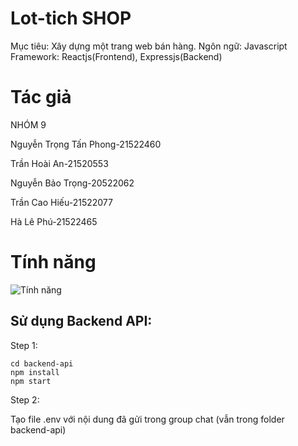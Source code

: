 # Lot-tich SHOP
Mục tiêu: Xây dựng một trang web bán hàng.
Ngôn ngữ: Javascript
Framework: Reactjs(Frontend), Expressjs(Backend)
# Tác giả
NHÓM 9

Nguyễn Trọng Tấn Phong-21522460

Trần Hoài An-21520553

Nguyễn Bảo Trọng-20522062

Trần Cao Hiếu-21522077

Hà Lê Phú-21522465
# Tính năng
![Tính năng](https://github.com/hieutran03/lot-tich-shop-home-page/assets/164027211/5ee4b9e3-6644-40a6-b654-e5078918ca58)

## Sử dụng Backend API:

Step 1:
```
cd backend-api
npm install
npm start
```

Step 2:

Tạo file .env với nội dung đã gửi trong group chat (vẫn trong folder backend-api)
